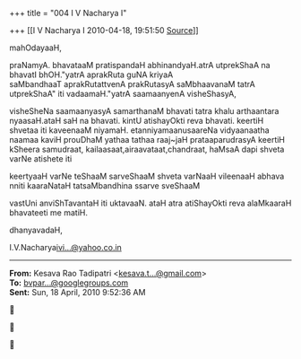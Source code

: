 +++
title = "004 I V Nacharya I"

+++
[[I V Nacharya I	2010-04-18, 19:51:50 [Source](https://groups.google.com/g/bvparishat/c/lv5R26paP00)]]



mahOdayaaH,

praNamyA. bhavataaM pratispandaH abhinandyaH.atrA utprekShaA na bhavatI bhOH."yatrA aprakRuta guNA kriyaA  
saMbandhaaT aprakRutattvenA prakRutasyA saMbhaavanaM tatrA utprekShaA" iti vadaamaH."yatrA saamaanyenA visheShasyA,

visheSheNa saamaanyasyA samarthanaM bhavati tatra khalu arthaantara nyaasaH.ataH saH na bhavati. kintU atishayOkti reva bhavati. keertiH shvetaa iti kaveenaaM niyamaH. etanniyamaanusaareNa vidyaanaatha naamaa kaviH prouDhaM yathaa tathaa raaj\~jaH prataaparudrasyA keertiH kSheera samudraat, kailaasaat,airaavataat,chandraat, haMsaA dapi shveta varNe atishete iti

keertyaaH varNe teShaaM sarveShaaM shveta varNaaH vileenaaH abhava nniti kaaraNataH tatsaMbandhina ssarve sveShaaM

vastUni anviShTavantaH iti uktavaaN. ataH atra atiShayOkti reva alaMkaaraH bhavateeti me matiH.

dhanyavadaH,

I.V.Nacharya[ivi...@yahoo.co.in]()

  

------------------------------------------------------------------------

**From:** Kesava Rao Tadipatri \<[kesava.t...@gmail.com]()\>  
**To:** [bvpar...@googlegroups.com]()  
**Sent:** Sun, 18 April, 2010 9:52:36 AM







